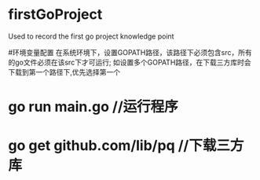 # firstGoProject
Used to record the first go project knowledge point

#环境变量配置
    在系统环境下，设置GOPATH路径，该路径下必须包含src，所有的go文件必须在该src下才可运行;
    如设置多个GOPATH路径，在下载三方库时会下载到第一个路径下,优先选择第一个
# go run main.go //运行程序
# go get github.com/lib/pq //下载三方库